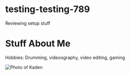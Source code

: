 # testing-testing-789
Reviewing setup stuff

<h1>Stuff About Me</h1>

<p>Hobbies: Drumming, videoography, video editing, gaming</p>

<img src="img/Kaden.PNG" alt="Photo of Kaden">

